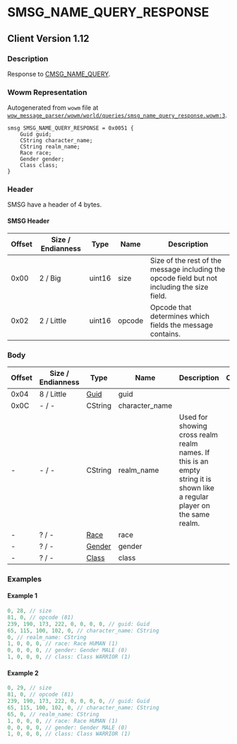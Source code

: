 # SMSG_NAME_QUERY_RESPONSE

## Client Version 1.12

### Description

Response to [CMSG_NAME_QUERY](./cmsg_name_query.md).

### Wowm Representation

Autogenerated from `wowm` file at [`wow_message_parser/wowm/world/queries/smsg_name_query_response.wowm:3`](https://github.com/gtker/wow_messages/tree/main/wow_message_parser/wowm/world/queries/smsg_name_query_response.wowm#L3).
```rust,ignore
smsg SMSG_NAME_QUERY_RESPONSE = 0x0051 {
    Guid guid;
    CString character_name;
    CString realm_name;
    Race race;
    Gender gender;
    Class class;
}
```
### Header

SMSG have a header of 4 bytes.

#### SMSG Header

| Offset | Size / Endianness | Type   | Name   | Description |
| ------ | ----------------- | ------ | ------ | ----------- |
| 0x00   | 2 / Big           | uint16 | size   | Size of the rest of the message including the opcode field but not including the size field.|
| 0x02   | 2 / Little        | uint16 | opcode | Opcode that determines which fields the message contains.|

### Body

| Offset | Size / Endianness | Type | Name | Description | Comment |
| ------ | ----------------- | ---- | ---- | ----------- | ------- |
| 0x04 | 8 / Little | [Guid](../spec/packed-guid.md) | guid |  |  |
| 0x0C | - / - | CString | character_name |  |  |
| - | - / - | CString | realm_name | Used for showing cross realm realm names. If this is an empty string it is shown like a regular player on the same realm. |  |
| - | ? / - | [Race](race.md) | race |  |  |
| - | ? / - | [Gender](gender.md) | gender |  |  |
| - | ? / - | [Class](class.md) | class |  |  |

### Examples

#### Example 1

```c
0, 28, // size
81, 0, // opcode (81)
239, 190, 173, 222, 0, 0, 0, 0, // guid: Guid
65, 115, 100, 102, 0, // character_name: CString
0, // realm_name: CString
1, 0, 0, 0, // race: Race HUMAN (1)
0, 0, 0, 0, // gender: Gender MALE (0)
1, 0, 0, 0, // class: Class WARRIOR (1)
```
#### Example 2

```c
0, 29, // size
81, 0, // opcode (81)
239, 190, 173, 222, 0, 0, 0, 0, // guid: Guid
65, 115, 100, 102, 0, // character_name: CString
65, 0, // realm_name: CString
1, 0, 0, 0, // race: Race HUMAN (1)
0, 0, 0, 0, // gender: Gender MALE (0)
1, 0, 0, 0, // class: Class WARRIOR (1)
```
